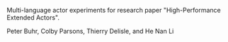 Multi-language actor experiments for research paper "High-Performance Extended Actors".

Peter Buhr, Colby Parsons, Thierry Delisle, and He Nan Li
